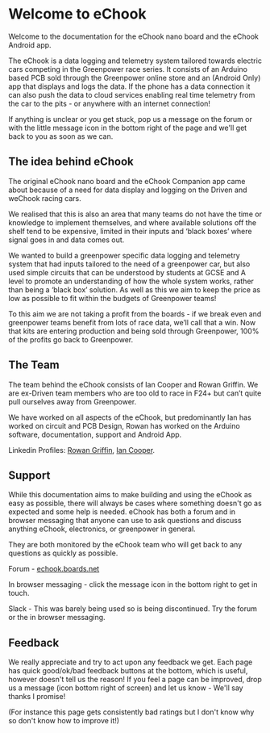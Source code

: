 # Welcome to eChook

Welcome to the documentation for the eChook nano board and the eChook Android app.

The eChook is a data logging and telemetry system tailored towards electric cars competing in the Greenpower race series. It consists of an Arduino based PCB sold through the Greenpower online store and an \(Android Only\) app that displays and logs the data. If the phone has a data connection it can also push the data to cloud services enabling real time telemetry from the car to the pits - or anywhere with an internet connection!

If anything is unclear or you get stuck, pop us a message on the forum or with the little message icon in the bottom right of the page and we'll get back to you as soon as we can.

## The idea behind eChook

The original eChook nano board and the eChook Companion app came about because of a need for data display and logging on the Driven and weChook racing cars.

We realised that this is also an area that many teams do not have the time or knowledge to implement themselves, and where available solutions off the shelf tend to be expensive, limited in their inputs and ‘black boxes’ where signal goes in and data comes out.

We wanted to build a greenpower specific data logging and telemetry system that had inputs tailored to the need of a greenpower car, but also used simple circuits that can be understood by students at GCSE and A level to promote an understanding of how the whole system works, rather than being a ‘black box’ solution. As well as this we aim to keep the price as low as possible to fit within the budgets of Greenpower teams!

To this aim we are not taking a profit from the boards - if we break even and greenpower teams benefit from lots of race data, we’ll call that a win. Now that kits are entering production and being sold through Greenpower, 100% of the profits go back to Greenpower.

## The Team

The team behind the eChook consists of Ian Cooper and Rowan Griffin. We are ex-Driven team members who are too old to race in F24+ but can’t quite pull ourselves away from Greenpower.

We have worked on all aspects of the eChook, but predominantly Ian has worked on circuit and PCB Design, Rowan has worked on the Arduino software, documentation, support and Android App.

Linkedin Profiles: [Rowan Griffin](https://www.linkedin.com/in/rjpgriffin/), [Ian Cooper](https://www.linkedin.com/in/ircooper/).

## Support

While this documentation aims to make building and using the eChook as easy as possible, there will always be cases where something doesn't go as expected and some help is needed. eChook has both a forum and in browser messaging that anyone can use to ask questions and discuss anything eChook, electronics, or greenpower in general.

They are both monitored by the eChook team who will get back to any questions as quickly as possible.

Forum - [echook.boards.net](http://echook.boards.net/)

In browser messaging - click the message icon in the bottom right to get in touch.

Slack - This was barely being used so is being discontinued. Try the forum or the in browser messaging.

## Feedback

We really appreciate and try to act upon any feedback we get. Each page has quick good/ok/bad feedback buttons at the bottom, which is useful, however doesn't tell us the reason! If you feel a page can be improved, drop us a message \(icon bottom right of screen\) and let us know - We'll say thanks I promise!

\(For instance this page gets consistently bad ratings but I don't know why so don't know how to improve it!\) 

